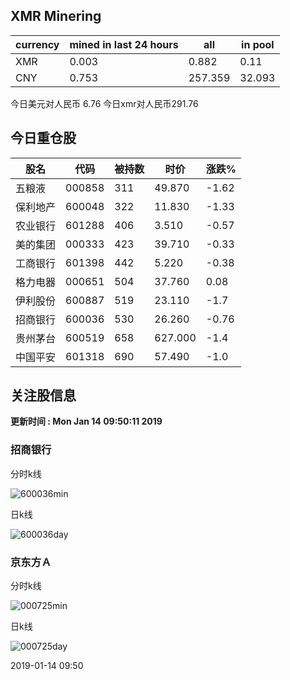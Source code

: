 ## XMR Minering

|currency|mined in last 24 hours|all|in pool|
|---|---|---|---|
|XMR|0.003|0.882|0.11|
|CNY|0.753|257.359|32.093|

今日美元对人民币 6.76	今日xmr对人民币291.76


## 今日重仓股 

|股名|代码|被持数|时价|涨跌%|
|---|---|---|---|---|
|五粮液|000858|311|49.870|-1.62|
|保利地产|600048|322|11.830|-1.33|
|农业银行|601288|406|3.510|-0.57|
|美的集团|000333|423|39.710|-0.33|
|工商银行|601398|442|5.220|-0.38|
|格力电器|000651|504|37.760|0.08|
|伊利股份|600887|519|23.110|-1.7|
|招商银行|600036|530|26.260|-0.76|
|贵州茅台|600519|658|627.000|-1.4|
|中国平安|601318|690|57.490|-1.0|

## 关注股信息
**更新时间 : Mon Jan 14 09:50:11 2019**
### 招商银行 
分时k线

![600036min](http://image.sinajs.cn/newchart/min/n/sh600036.gif)

日k线

![600036day](http://image.sinajs.cn/newchart/daily/n/sh600036.gif)

### 京东方Ａ 
分时k线

![000725min](http://image.sinajs.cn/newchart/min/n/sz000725.gif)

日k线

![000725day](http://image.sinajs.cn/newchart/daily/n/sz000725.gif)

2019-01-14 09:50